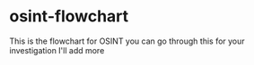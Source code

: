 # osint-flowchart
This is the flowchart for OSINT you can go through this for your investigation
I'll add more
